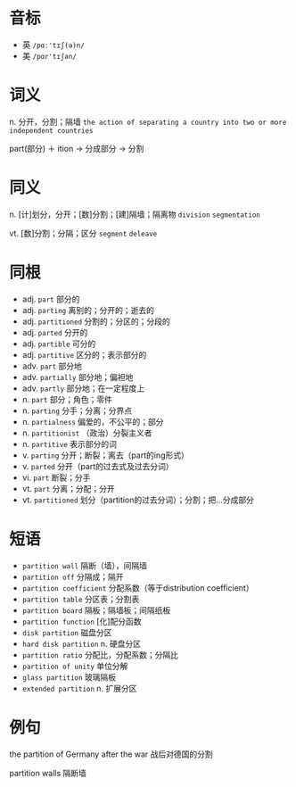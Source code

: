 # 音标

- 英 `/pɑː'tɪʃ(ə)n/`
- 美 `/pɑr'tɪʃən/`

# 词义

n. 分开，分割；隔墙
`the action of separating a country into two or more independent countries`



part(部分) ＋ ition → 分成部分 → 分割

# 同义

n. [计]划分，分开；[数]分割；[建]隔墙；隔离物
`division` `segmentation`

vt. [数]分割；分隔；区分
`segment` `deleave`

# 同根

- adj. `part` 部分的
- adj. `parting` 离别的；分开的；逝去的
- adj. `partitioned` 分割的；分区的；分段的
- adj. `parted` 分开的
- adj. `partible` 可分的
- adj. `partitive` 区分的；表示部分的
- adv. `part` 部分地
- adv. `partially` 部分地；偏袒地
- adv. `partly` 部分地；在一定程度上
- n. `part` 部分；角色；零件
- n. `parting` 分手；分离；分界点
- n. `partialness` 偏爱的，不公平的；部分
- n. `partitionist` （政治）分裂主义者
- n. `partitive` 表示部分的词
- v. `parting` 分开；断裂；离去（part的ing形式）
- v. `parted` 分开（part的过去式及过去分词）
- vi. `part` 断裂；分手
- vt. `part` 分离；分配；分开
- vt. `partitioned` 划分（partition的过去分词）；分割；把…分成部分

# 短语

- `partition wall` 隔断（墙），间隔墙
- `partition off` 分隔成；隔开
- `partition coefficient` 分配系数（等于distribution coefficient）
- `partition table` 分区表；分割表
- `partition board` 隔板；隔墙板；间隔纸板
- `partition function` [化]配分函数
- `disk partition` 磁盘分区
- `hard disk partition` n. 硬盘分区
- `partition ratio` 分配比，分配系数；分隔比
- `partition of unity` 单位分解
- `glass partition` 玻璃隔板
- `extended partition` n. 扩展分区

# 例句

the partition of Germany after the war
战后对德国的分割

partition walls
隔断墙


